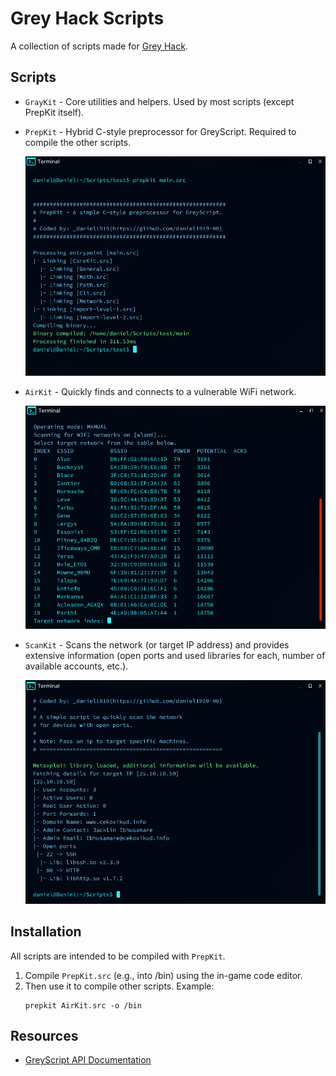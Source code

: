 # Grey Hack Scripts
A collection of scripts made for [Grey Hack](https://store.steampowered.com/app/605230/Grey_Hack/).

## Scripts
- `GrayKit` - Core utilities and helpers. Used by most scripts (except PrepKit itself).
- `PrepKit` - Hybrid C-style preprocessor for GreyScript. Required to compile the other scripts.

    ![SCREENSHOT](/screenshots/prepkit.png?raw=true "PrepKit")
- `AirKit` - Quickly finds and connects to a vulnerable WiFi network.

    ![SCREENSHOT](/screenshots/airkit.png?raw=true "AirKit")
- `ScanKit` - Scans the network (or target IP address) and provides extensive information (open ports and used libraries for each, number of available accounts, etc.).

    ![SCREENSHOT](/screenshots/scankit.png?raw=true "ScanKit")

## Installation
All scripts are intended to be compiled with `PrepKit`.

1. Compile `PrepKit.src` (e.g., into /bin) using the in-game code editor.
2. Then use it to compile other scripts. Example:
    ```shell
    prepkit AirKit.src -o /bin
    ```

## Resources
- [GreyScript API Documentation](https://documentation.greyscript.org)
